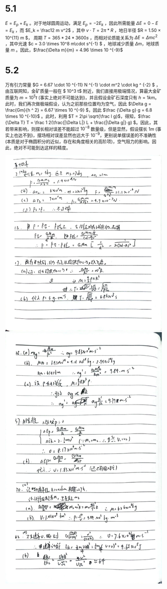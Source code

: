 # 5.1

$E = E_p + E_k$ 。对于地球圆周运动，满足 $E_p = -2E_k$ ，因此所需能量 $\Delta E = 0 - E = E_k$ ，而 $E_k = \frac12 m v^2$ ，其中 $v \cdot T = 2\pi *R$ ，地日半径 $R = 1.50 × 10^{11} m $， 周期 $T = 365 * 24 * 3600 s$ ，而相对论质能关系为 $\Delta E = \Delta m c^2$ ，其中光速 $c = 3.0 \times 10^8 m\cdot s^{-1} $ ，地球减少质量 $\Delta m$，地球质量 $m$ 。因此，$\frac{\Delta m}{m} = 4.96 \times 10 ^{-9}$

# 5.2

万有引力常量 $G = 6.67 \cdot 10 ^{-11} N ^{-1} \cdot m^2 \cdot kg ^ {-2} $ ，由互联网知，金矿质量一般在 $ 10^3 t$ 附近，我们直接用极端情况，算最大金矿质量为 $m = 10^5 t$ (事实上绝对不可能达到)，并且假设金矿石深度只有 $h = 1km$。此时，我们再次做极端假设，认为之前那些位置均为空气，因此 $\Delta g = \frac{Gm}{h ^ 2} = 6.67 \times 10 ^{-9} $，因此 $\frac {\Delta g} g = 6.8 \times 10 ^{-10}$ 。此时，利用 $T = 2\pi \sqrt{\frac l g}$，得知，$\frac {\Delta T} T = \frac 1 2(\frac{|\Delta L|} L + \frac{|\Delta g|} g) $。因此，其若带来影响，则摆长相对误差不能超过 $10 ^ {-8}$ 数量级，但是显然，假设摆长 $1m$ (事实上也达不到)，摆场相对误差显然也远大于 $10^{-9}$，更别说单摆误差的不准确性 (本质是对于椭圆积分的近似，存在和角度相关的高阶项)，空气阻力的影响。因此，绝对不可能到达这样的精度。

![1679242087235](image/W5_phy/1679242087235.png)
![1679242096695](image/W5_phy/1679242096695.png)